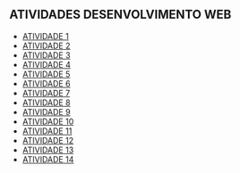 ## ATIVIDADES DESENVOLVIMENTO WEB 

- [ATIVIDADE 1 ](https://esterzinha07.github.io/atividade.01/)
- [ATIVIDADE 2 ](https://esterzinha07.github.io/atividade.02/)
- [ATIVIDADE 3 ](https://esterzinha07.github.io/Atividade.03/)
- [ATIVIDADE 4 ](https://esterzinha07.github.io/Atividade.04/)
- [ATIVIDADE 5 ](https://esterzinha07.github.io/Atividade.05/)
- [ATIVIDADE 6 ](https://esterzinha07.github.io/Atividade.06/)
- [ATIVIDADE 7 ](https://esterzinha07.github.io/Atividade.07/)
- [ATIVIDADE 8 ]( https://esterzinha07.github.io/Atividade.08/)
- [ATIVIDADE 9 ](https://esterzinha07.github.io/Atividade.09/)
- [ATIVIDADE 10 ](https://esterzinha07.github.io/Atividade.10/)
- [ATIVIDADE 11 ](https://esterzinha07.github.io/Atividade.11/)
- [ATIVIDADE 12 ]()
- [ATIVIDADE 13 ]()
- [ATIVIDADE 14 ]()
